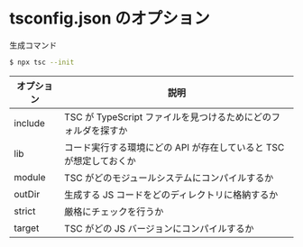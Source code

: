 # tsconfig.json のオプション
生成コマンド
```bash
$ npx tsc --init
```

オプション |説明
-|-
include | TSC が TypeScript ファイルを見つけるためにどのフォルダを探すか
lib | コード実行する環境にどの API が存在していると TSC が想定しておくか
module | TSC がどのモジュールシステムにコンパイルするか
outDir | 生成する JS コードをどのディレクトリに格納するか
strict | 厳格にチェックを行うか
target | TSC がどの JS バージョンにコンパイルするか
